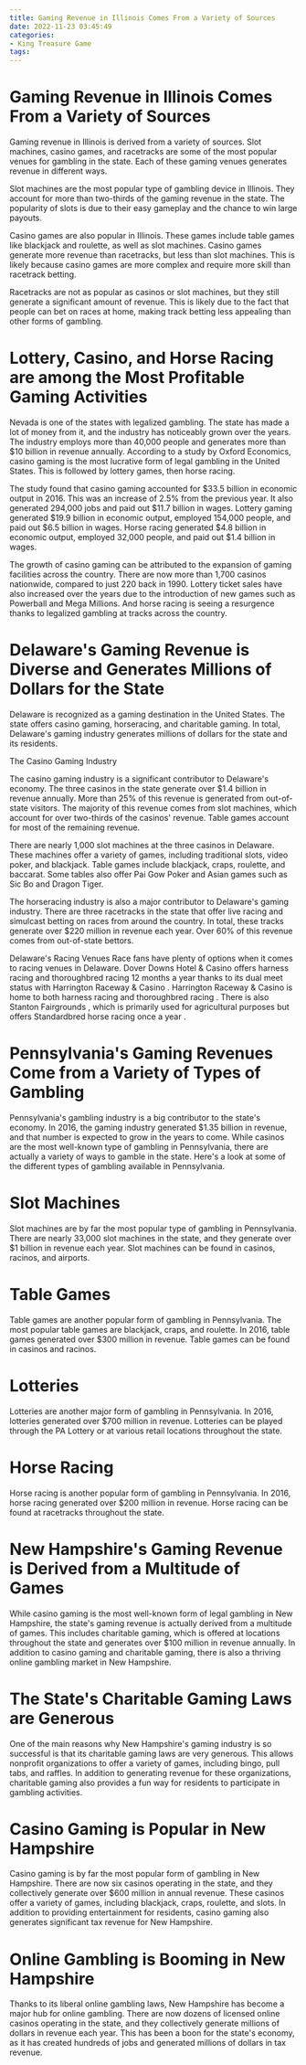 ```yaml
---
title: Gaming Revenue in Illinois Comes From a Variety of Sources
date: 2022-11-23 03:45:49
categories:
- King Treasure Game
tags:
---
```



#  Gaming Revenue in Illinois Comes From a Variety of Sources

Gaming revenue in Illinois is derived from a variety of sources. Slot machines, casino games, and racetracks are some of the most popular venues for gambling in the state. Each of these gaming venues generates revenue in different ways.

Slot machines are the most popular type of gambling device in Illinois. They account for more than two-thirds of the gaming revenue in the state. The popularity of slots is due to their easy gameplay and the chance to win large payouts.

Casino games are also popular in Illinois. These games include table games like blackjack and roulette, as well as slot machines. Casino games generate more revenue than racetracks, but less than slot machines. This is likely because casino games are more complex and require more skill than racetrack betting.

Racetracks are not as popular as casinos or slot machines, but they still generate a significant amount of revenue. This is likely due to the fact that people can bet on races at home, making track betting less appealing than other forms of gambling.

#  Lottery, Casino, and Horse Racing are among the Most Profitable Gaming Activities

Nevada is one of the states with legalized gambling. The state has made a lot of money from it, and the industry has noticeably grown over the years. The industry employs more than 40,000 people and generates more than $10 billion in revenue annually. According to a study by Oxford Economics, casino gaming is the most lucrative form of legal gambling in the United States. This is followed by lottery games, then horse racing.

The study found that casino gaming accounted for $33.5 billion in economic output in 2016. This was an increase of 2.5% from the previous year. It also generated 294,000 jobs and paid out $11.7 billion in wages. Lottery gaming generated $19.9 billion in economic output, employed 154,000 people, and paid out $6.5 billion in wages. Horse racing generated $4.8 billion in economic output, employed 32,000 people, and paid out $1.4 billion in wages.

The growth of casino gaming can be attributed to the expansion of gaming facilities across the country. There are now more than 1,700 casinos nationwide, compared to just 220 back in 1990. Lottery ticket sales have also increased over the years due to the introduction of new games such as Powerball and Mega Millions. And horse racing is seeing a resurgence thanks to legalized gambling at tracks across the country.

#  Delaware's Gaming Revenue is Diverse and Generates Millions of Dollars for the State

 Delaware is recognized as a gaming destination in the United States. The state offers casino gaming, horseracing, and charitable gaming. In total, Delaware's gaming industry generates millions of dollars for the state and its residents.

The Casino Gaming Industry

The casino gaming industry is a significant contributor to Delaware's economy. The three casinos in the state generate over $1.4 billion in revenue annually. More than 25% of this revenue is generated from out-of-state visitors. The majority of this revenue comes from slot machines, which account for over two-thirds of the casinos' revenue. Table games account for most of the remaining revenue.

There are nearly 1,000 slot machines at the three casinos in Delaware. These machines offer a variety of games, including traditional slots, video poker, and blackjack. Table games include blackjack, craps, roulette, and baccarat. Some tables also offer Pai Gow Poker and Asian games such as Sic Bo and Dragon Tiger.

The horseracing industry is also a major contributor to Delaware's gaming industry. There are three racetracks in the state that offer live racing and simulcast betting on races from around the country. In total, these tracks generate over $220 million in revenue each year. Over 60% of this revenue comes from out-of-state bettors.

Delaware's Racing Venues
Race fans have plenty of options when it comes to racing venues in Delaware. Dover Downs Hotel & Casino offers harness racing and thoroughbred racing 12 months a year thanks to its dual meet status with Harrington Raceway & Casino . Harrington Raceway & Casino is home to both harness racing and thoroughbred racing . There is also Stanton Fairgrounds , which is primarily used for agricultural purposes but offers Standardbred horse racing once a year .

#  Pennsylvania's Gaming Revenues Come from a Variety of Types of Gambling

Pennsylvania's gambling industry is a big contributor to the state's economy. In 2016, the gaming industry generated $1.35 billion in revenue, and that number is expected to grow in the years to come. While casinos are the most well-known type of gambling in Pennsylvania, there are actually a variety of ways to gamble in the state. Here's a look at some of the different types of gambling available in Pennsylvania.

# Slot Machines

Slot machines are by far the most popular type of gambling in Pennsylvania. There are nearly 33,000 slot machines in the state, and they generate over $1 billion in revenue each year. Slot machines can be found in casinos, racinos, and airports.

# Table Games

Table games are another popular form of gambling in Pennsylvania. The most popular table games are blackjack, craps, and roulette. In 2016, table games generated over $300 million in revenue. Table games can be found in casinos and racinos.

# Lotteries

Lotteries are another major form of gambling in Pennsylvania. In 2016, lotteries generated over $700 million in revenue. Lotteries can be played through the PA Lottery or at various retail locations throughout the state.

# Horse Racing

Horse racing is another popular form of gambling in Pennsylvania. In 2016, horse racing generated over $200 million in revenue. Horse racing can be found at racetracks throughout the state.

#  New Hampshire's Gaming Revenue is Derived from a Multitude of Games

While casino gaming is the most well-known form of legal gambling in New Hampshire, the state's gaming revenue is actually derived from a multitude of games. This includes charitable gaming, which is offered at locations throughout the state and generates over $100 million in revenue annually. In addition to casino gaming and charitable gaming, there is also a thriving online gambling market in New Hampshire.

# The State's Charitable Gaming Laws are Generous

One of the main reasons why New Hampshire's gaming industry is so successful is that its charitable gaming laws are very generous. This allows nonprofit organizations to offer a variety of games, including bingo, pull tabs, and raffles. In addition to generating revenue for these organizations, charitable gaming also provides a fun way for residents to participate in gambling activities.

# Casino Gaming is Popular in New Hampshire

Casino gaming is by far the most popular form of gambling in New Hampshire. There are now six casinos operating in the state, and they collectively generate over $600 million in annual revenue. These casinos offer a variety of games, including blackjack, craps, roulette, and slots. In addition to providing entertainment for residents, casino gaming also generates significant tax revenue for New Hampshire.

# Online Gambling is Booming in New Hampshire

Thanks to its liberal online gambling laws, New Hampshire has become a major hub for online gambling. There are now dozens of licensed online casinos operating in the state, and they collectively generate millions of dollars in revenue each year. This has been a boon for the state's economy, as it has created hundreds of jobs and generated millions of dollars in tax revenue.